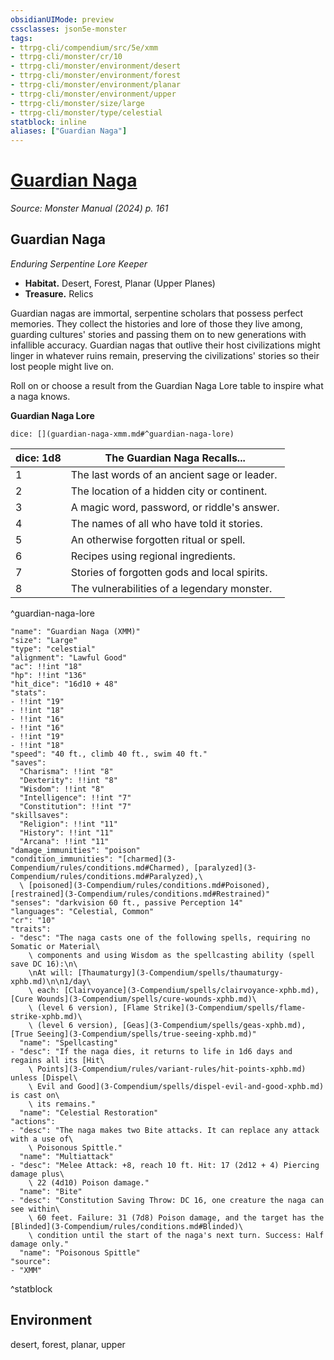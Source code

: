 ```yaml
---
obsidianUIMode: preview
cssclasses: json5e-monster
tags:
- ttrpg-cli/compendium/src/5e/xmm
- ttrpg-cli/monster/cr/10
- ttrpg-cli/monster/environment/desert
- ttrpg-cli/monster/environment/forest
- ttrpg-cli/monster/environment/planar
- ttrpg-cli/monster/environment/upper
- ttrpg-cli/monster/size/large
- ttrpg-cli/monster/type/celestial
statblock: inline
aliases: ["Guardian Naga"]
---
```

# [Guardian Naga](3-Compendium\bestiary\celestial/guardian-naga-xmm.md)
*Source: Monster Manual (2024) p. 161*  

## Guardian Naga

*Enduring Serpentine Lore Keeper*

- **Habitat.** Desert, Forest, Planar (Upper Planes)  
- **Treasure.** Relics  

Guardian nagas are immortal, serpentine scholars that possess perfect memories. They collect the histories and lore of those they live among, guarding cultures' stories and passing them on to new generations with infallible accuracy. Guardian nagas that outlive their host civilizations might linger in whatever ruins remain, preserving the civilizations' stories so their lost people might live on.

Roll on or choose a result from the Guardian Naga Lore table to inspire what a naga knows.

**Guardian Naga Lore**

`dice: [](guardian-naga-xmm.md#^guardian-naga-lore)`

| dice: 1d8 | The Guardian Naga Recalls... |
|-----------|------------------------------|
| 1 | The last words of an ancient sage or leader. |
| 2 | The location of a hidden city or continent. |
| 3 | A magic word, password, or riddle's answer. |
| 4 | The names of all who have told it stories. |
| 5 | An otherwise forgotten ritual or spell. |
| 6 | Recipes using regional ingredients. |
| 7 | Stories of forgotten gods and local spirits. |
| 8 | The vulnerabilities of a legendary monster. |
^guardian-naga-lore

```statblock
"name": "Guardian Naga (XMM)"
"size": "Large"
"type": "celestial"
"alignment": "Lawful Good"
"ac": !!int "18"
"hp": !!int "136"
"hit_dice": "16d10 + 48"
"stats":
- !!int "19"
- !!int "18"
- !!int "16"
- !!int "16"
- !!int "19"
- !!int "18"
"speed": "40 ft., climb 40 ft., swim 40 ft."
"saves":
  "Charisma": !!int "8"
  "Dexterity": !!int "8"
  "Wisdom": !!int "8"
  "Intelligence": !!int "7"
  "Constitution": !!int "7"
"skillsaves":
  "Religion": !!int "11"
  "History": !!int "11"
  "Arcana": !!int "11"
"damage_immunities": "poison"
"condition_immunities": "[charmed](3-Compendium/rules/conditions.md#Charmed), [paralyzed](3-Compendium/rules/conditions.md#Paralyzed),\
  \ [poisoned](3-Compendium/rules/conditions.md#Poisoned), [restrained](3-Compendium/rules/conditions.md#Restrained)"
"senses": "darkvision 60 ft., passive Perception 14"
"languages": "Celestial, Common"
"cr": "10"
"traits":
- "desc": "The naga casts one of the following spells, requiring no Somatic or Material\
    \ components and using Wisdom as the spellcasting ability (spell save DC 16):\n\
    \nAt will: [Thaumaturgy](3-Compendium/spells/thaumaturgy-xphb.md)\n\n1/day\
    \ each: [Clairvoyance](3-Compendium/spells/clairvoyance-xphb.md), [Cure Wounds](3-Compendium/spells/cure-wounds-xphb.md)\
    \ (level 6 version), [Flame Strike](3-Compendium/spells/flame-strike-xphb.md)\
    \ (level 6 version), [Geas](3-Compendium/spells/geas-xphb.md), [True Seeing](3-Compendium/spells/true-seeing-xphb.md)"
  "name": "Spellcasting"
- "desc": "If the naga dies, it returns to life in 1d6 days and regains all its [Hit\
    \ Points](3-Compendium/rules/variant-rules/hit-points-xphb.md) unless [Dispel\
    \ Evil and Good](3-Compendium/spells/dispel-evil-and-good-xphb.md) is cast on\
    \ its remains."
  "name": "Celestial Restoration"
"actions":
- "desc": "The naga makes two Bite attacks. It can replace any attack with a use of\
    \ Poisonous Spittle."
  "name": "Multiattack"
- "desc": "Melee Attack: +8, reach 10 ft. Hit: 17 (2d12 + 4) Piercing damage plus\
    \ 22 (4d10) Poison damage."
  "name": "Bite"
- "desc": "Constitution Saving Throw: DC 16, one creature the naga can see within\
    \ 60 feet. Failure: 31 (7d8) Poison damage, and the target has the [Blinded](3-Compendium/rules/conditions.md#Blinded)\
    \ condition until the start of the naga's next turn. Success: Half damage only."
  "name": "Poisonous Spittle"
"source":
- "XMM"
```
^statblock

## Environment

desert, forest, planar, upper